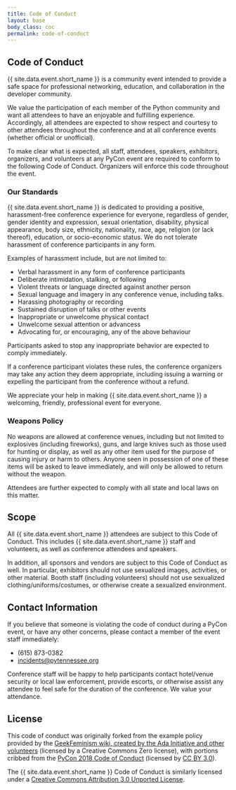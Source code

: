 ```yaml
---
title: Code of Conduct
layout: base
body_class: coc
permalink: code-of-conduct
---
```


## Code of Conduct

{{ site.data.event.short_name }} is a community event intended to provide a safe space for professional networking, education, and collaboration in the developer community.

We value the participation of each member of the Python community and want all attendees to have an enjoyable and fulfilling experience. Accordingly, all attendees are expected to show respect and courtesy to other attendees throughout the conference and at all conference events (whether official or unofficial).

To make clear what is expected, all staff, attendees, speakers, exhibitors, organizers, and volunteers at any PyCon event are required to conform to the following Code of Conduct. Organizers will enforce this code throughout the event.


### Our Standards

{{ site.data.event.short_name }} is dedicated to providing a positive, harassment-free conference experience for everyone, regardless of gender, gender identity and expression, sexual orientation, disability, physical appearance, body size, ethnicity, nationality, race, age, religion (or lack thereof), education, or socio-economic status.
We do not tolerate harassment of conference participants in any form.

Examples of harassment include, but are not limited to:

* Verbal harassment in any form of conference participants 
* Deliberate intimidation, stalking, or following
* Violent threats or language directed against another person
* Sexual language and imagery in any conference venue, including talks.
* Harassing photography or recording
* Sustained disruption of talks or other events
* Inappropriate or unwelcome physical contact
* Unwelcome sexual attention or advancess
* Advocating for, or encouraging, any of the above behaviour

Participants asked to stop any inappropriate behavior are expected to comply immediately.

If a conference participant violates these rules, the conference organizers may take any action they deem appropriate, including issuing a warning or expelling the participant from the conference without a refund.

We appreciate your help in making {{ site.data.event.short_name }} a welcoming, friendly, professional event for everyone.


### Weapons Policy
    
No weapons are allowed at conference venues, including but not limited to explosives (including fireworks), guns, and large knives such as those used for hunting or display, as well as any other item used for the purpose of causing injury or harm to others. Anyone seen in possession of one of these items will be asked to leave immediately, and will only be allowed to return without the weapon.

Attendees are further expected to comply with all state and local laws on this matter.


## Scope

All {{ site.data.event.short_name }} attendees are subject to this Code of Conduct. This includes {{ site.data.event.short_name }} staff and volunteers, as well as conference attendees and speakers.

In addition, all sponsors and vendors are subject to this Code of Conduct as well. In particular, exhibitors should not use sexualized images, activities, or other material. Booth staff (including volunteers) should not use sexualized clothing/uniforms/costumes, or otherwise create a sexualized environment.


## Contact Information

If you believe that someone is violating the code of conduct during a PyCon event, or have any other concerns, please contact a member of the event staff immediately:

* (615) 873-0382
* incidents@pytennessee.org

Conference staff will be happy to help participants contact hotel/venue security or local law enforcement, provide escorts, or otherwise assist any attendee to feel safe for the duration of the conference. We value your attendance.


## License

This code of conduct was originally forked from the example policy provided by the [GeekFeminism wiki, created by the Ada Initiative and other volunteers](http://geekfeminism.wikia.com/wiki/Conference_anti-harassment/Policy) (licensed by a Creative Commons Zero license),
with portions cribbed from the [PyCon 2018 Code of Conduct](https://github.com/python/pycon-code-of-conduct/tree/2f4d980c8df6f1473d814c0af66f0243b842059f) (licensed by [CC BY 3.0](https://creativecommons.org/licenses/by/3.0/)).

The {{ site.data.event.short_name }} Code of Conduct is similarly licensed under a [Creative Commons Attribution 3.0 Unported License](https://creativecommons.org/licenses/by/3.0/).
